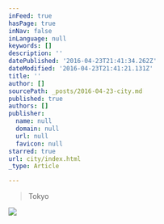 ```yaml
---
inFeed: true
hasPage: true
inNav: false
inLanguage: null
keywords: []
description: ''
datePublished: '2016-04-23T21:41:34.262Z'
dateModified: '2016-04-23T21:41:21.131Z'
title: ''
author: []
sourcePath: _posts/2016-04-23-city.md
published: true
authors: []
publisher:
  name: null
  domain: null
  url: null
  favicon: null
starred: true
url: city/index.html
_type: Article

---
```

> Tokyo

![](https://the-grid-user-content.s3-us-west-2.amazonaws.com/144dd3ea-6c26-48de-9e90-fc313c0dfea1.jpg)